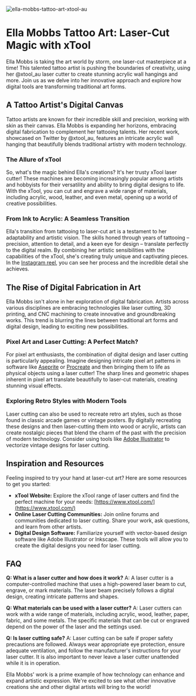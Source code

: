 ![ella-mobbs-tattoo-art-xtool-au](https://images.pexels.com/photos/14822844/pexels-photo-14822844.jpeg?auto=compress&cs=tinysrgb&fit=crop&h=627&w=1200)

# Ella Mobbs Tattoo Art: Laser-Cut Magic with xTool

Ella Mobbs is taking the art world by storm, one laser-cut masterpiece at a time! This talented tattoo artist is pushing the boundaries of creativity, using her @xtool_au laser cutter to create stunning acrylic wall hangings and more. Join us as we delve into her innovative approach and explore how digital tools are transforming traditional art forms.

## A Tattoo Artist's Digital Canvas

Tattoo artists are known for their incredible skill and precision, working with skin as their canvas. Ella Mobbs is expanding her horizons, embracing digital fabrication to complement her tattooing talents. Her recent work, showcased on Twitter by @xtool_au, features an intricate acrylic wall hanging that beautifully blends traditional artistry with modern technology. 

### The Allure of xTool

So, what's the magic behind Ella's creations? It's her trusty xTool laser cutter! These machines are becoming increasingly popular among artists and hobbyists for their versatility and ability to bring digital designs to life. With the xTool, you can cut and engrave a wide range of materials, including acrylic, wood, leather, and even metal, opening up a world of creative possibilities.

### From Ink to Acrylic: A Seamless Transition

Ella's transition from tattooing to laser-cut art is a testament to her adaptability and artistic vision. The skills honed through years of tattooing – precision, attention to detail, and a keen eye for design – translate perfectly to the digital realm. By combining her artistic sensibilities with the capabilities of the xTool, she's creating truly unique and captivating pieces. In the [Instagram reel](https://www.google.com/url?rct=j&sa=t&url=https://www.instagram.com/reel/DNfZXa_xOZV/&ct=ga&cd=CAEYBioUMTI0NzUxMjQ1NTQ2MzM5NjMxNzcyHWIwNGI0OTIwY2M1Y2ViNmI6Y29tLnBoOmVuOlBI&usg=AOvVaw3aQEXmw6sBiA-kyR5Qhanm), you can see her process and the incredible detail she achieves.

## The Rise of Digital Fabrication in Art

Ella Mobbs isn't alone in her exploration of digital fabrication. Artists across various disciplines are embracing technologies like laser cutting, 3D printing, and CNC machining to create innovative and groundbreaking works. This trend is blurring the lines between traditional art forms and digital design, leading to exciting new possibilities.

### Pixel Art and Laser Cutting: A Perfect Match?

For pixel art enthusiasts, the combination of digital design and laser cutting is particularly appealing. Imagine designing intricate pixel art patterns in software like [Aseprite](https://www.aseprite.org/) or [Procreate](https://procreate.art/) and then bringing them to life as physical objects using a laser cutter! The sharp lines and geometric shapes inherent in pixel art translate beautifully to laser-cut materials, creating stunning visual effects.

### Exploring Retro Styles with Modern Tools

Laser cutting can also be used to recreate retro art styles, such as those found in classic arcade games or vintage posters. By digitally recreating these designs and then laser-cutting them into wood or acrylic, artists can create nostalgic pieces that blend the charm of the past with the precision of modern technology. Consider using tools like [Adobe Illustrator](https://www.adobe.com/products/illustrator.html) to vectorize vintage designs for laser cutting.

## Inspiration and Resources

Feeling inspired to try your hand at laser-cut art? Here are some resources to get you started:

*   **xTool Website:** Explore the xTool range of laser cutters and find the perfect machine for your needs: [https://www.xtool.com/](https://www.xtool.com/)
*   **Online Laser Cutting Communities:** Join online forums and communities dedicated to laser cutting. Share your work, ask questions, and learn from other artists.
*   **Digital Design Software:** Familiarize yourself with vector-based design software like Adobe Illustrator or Inkscape. These tools will allow you to create the digital designs you need for laser cutting.

## FAQ

**Q: What is a laser cutter and how does it work?**
A: A laser cutter is a computer-controlled machine that uses a high-powered laser beam to cut, engrave, or mark materials. The laser beam precisely follows a digital design, creating intricate patterns and shapes.

**Q: What materials can be used with a laser cutter?**
A: Laser cutters can work with a wide range of materials, including acrylic, wood, leather, paper, fabric, and some metals. The specific materials that can be cut or engraved depend on the power of the laser and the settings used.

**Q: Is laser cutting safe?**
A: Laser cutting can be safe if proper safety precautions are followed. Always wear appropriate eye protection, ensure adequate ventilation, and follow the manufacturer's instructions for your laser cutter. It is also important to never leave a laser cutter unattended while it is in operation.

Ella Mobbs' work is a prime example of how technology can enhance and expand artistic expression. We're excited to see what other innovative creations she and other digital artists will bring to the world!
